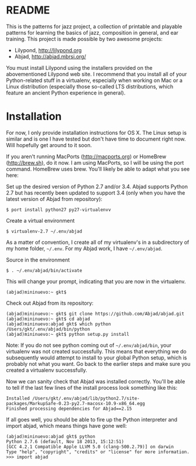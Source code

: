# README #

This is the patterns for jazz project, a collection of printable and playable patterns for learning the basics of jazz, composition in general, and ear training. This project is made possible by two awesome projects:

* Lilypond, http://lilypond.org
* Abjad, http://abjad.mbrsi.org/

You must install Lilypond using the installers provided on the abovementioned Lilypond web site. I recommend that you install all of your Python-related stuff in a virtualenv, especially when working on Mac or a Linux distribution (especially those so-called LTS distributions, which feature an ancient Python experience in general).

# Installation

For now, I only provide installation instructions for OS X. The Linux setup is similar and is one I have tested but don't have time to document right now. Will hopefully get around to it soon. 

If you aren't running MacPorts (http://macports.org) or HomeBrew (http://brew.sh), do it now. I am using MacPorts, so I will be using the port command. HomeBrew uses brew. You'll likely be able to adapt what you see here:

Set up the desired version of Python 2.7 and/or 3.4. Abjad supports Python 2.7 but has recently been updated to support 3.4 (only when you have the latest version of Abjad from repository):

~~~
$ port install python27 py27-virtualenvv
~~~

Create a virtual environment

~~~
$ virtualenv-2.7 ~/.env/abjad
~~~

As a matter of convention, I create all of my virtualenv's in a subdirectory of my home folder, `~/.env`. For my Abjad work, I have `~/.env/abjad`.

Source in the environment

~~~
$ . ~/.env/abjad/bin/activate
~~~

This will change your prompt, indicating that you are now in the virtualenv.

~~~
(abjad)mininuevo:~ gkt$
~~~

Check out Abjad from its repository:


~~~
(abjad)mininuevo:~ gkt$ git clone https://github.com/Abjad/abjad.git
(abjad)mininuevo:~ gkt$ cd abjad
(abjad)mininuevo:abjad gkt$ which python
/Users/gkt/.env/abjad/bin/python
(abjad)mininuevo:~ gkt$ python setup.py install
~~~

Note: If you do not see python coming out of `~/.env/abjad/bin`, your virtualenv was not created successfully. This means that everything we do subsequently would attempt to install to your global Python setup, which is probably not what you want. Go back to the earlier steps and make sure you created a virtualenv successfully.

Now we can sanity check that Abjad was installed correctly. You'll be able to tell if the last few lines of the install process look something like this:

~~~
Installed /Users/gkt/.env/abjad/lib/python2.7/site-packages/MarkupSafe-0.23-py2.7-macosx-10.9-x86_64.egg
Finished processing dependencies for Abjad==2.15
~~~

If all goes well, you should be able to fire up the Python interpreter and import abjad, which means things have gone well:

~~~
(abjad)mininuevo:abjad gkt$ python
Python 2.7.6 (default, Nov 18 2013, 15:12:51)
[GCC 4.2.1 Compatible Apple LLVM 5.0 (clang-500.2.79)] on darwin
Type "help", "copyright", "credits" or "license" for more information.
>>> import abjad
~~~



